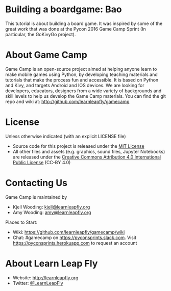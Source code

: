 
# Building a boardgame: Bao

This tutorial is about building a board game. It was inspired by some of the great work that was done at the Pycon 2016 Game Camp Sprint
(In particular, the GoKivyGo project).

# About Game Camp
Game Camp is an open-source project aimed at helping anyone learn to make mobile games using Python, by developing teaching materials and tutorials that make the process fun and accessible. It is based on Python and Kivy, and targets Android and IOS devices. We are looking for developers, educators, designers from a wide variety of backgrounds and skill levels to help us develop the Game Camp materials.
You can find the git repo and wiki at: http://github.com/learnleapfly/gamecamp

# License
Unless otherwise indicated (with an explicit LICENSE file)
* Source code for this project is released under the [MIT License](http://choosealicense.com/licenses/mit/)
* All other files and assets (e.g. graphics, sound files, Jupyter Notebooks) are released under the [Creative Commons Attribution 4.0 International Public License](http://creativecommons.org/licenses/by/4.0/legalcode) (CC-BY 4.0)

# Contacting Us
Game Camp is maintained by 
* Kjell Wooding: kjell@learnleapfly.org
* Amy Wooding: amy@learnleapfly.org

Places to Start:
* Wiki: https://github.com/learnleapfly/gamecamp/wiki
* Chat: #gamecamp on https://pyconsprints.slack.com. Visit https://pyconsprints.herokuapp.com to request an account



# About Learn Leap Fly
* Website: http://learnleapfly.org
* Twitter: [@LearnLeapFly](http://twitter.com/learnleapfly)
